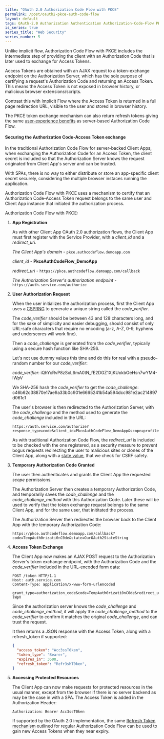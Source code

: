 ```yaml
---
title: "OAuth 2.0 Authorization Code Flow with PKCE"
permalink: /post/oauth2-pkce-auth-code-flow
layout: default
tags: OAuth-2.0 Authorization Authentication Authorization-Code-Flow PKCE Implicit-Flow Access-Token Third-Party-Access 
is_series: true
series_title: "Web Security"
series_number: 5
---
```


Unlike implicit flow, Authorization Code Flow with PKCE includes the intermediate step of providing the client with an Authorization Code that is later used to exchange for Access Tokens. 

Access Tokens are obtained with an AJAX request to a token-exchange endpoint on the Authorization Server, which has the sole purpose of certifying a request's Authorization Code and returning an Access Token. This means the Access Token is not exposed in browser history, or malicious browser extensions/scripts. 

Contrast this with Implicit Flow where the Access Token is returned in a full page redirection URL, visible to the user and stored in browser history.

The PKCE token exchange mechanism can also return refresh tokens giving the same [user-experience benefits](2023-04-02-oauth2-auth-code-flow.md#maintaining-client-app-authorization) as server-based Authorization Code Flow.

#### Securing the Authorization Code-Access Token exchange 

In the traditional Authorization Code Flow for server-backed Client Apps, when exchanging the Authorization Code for an Access Token, the client secret is included so that the Authorization Server knows the request originated from Client App's server and can be trusted.

With SPAs, there is no way to either distribute or store an app-specific client secret securely, considering the multiple browser instaces running the application.

Authorization Code Flow with PKCE uses a mechanism to certify that an Authorization Code-Access Token request belongs to the same user and Client App instance that initiated the authorization process.

Authorization Code Flow with PKCE:

1) **App Registration**

    As with other Client App OAuth 2.0 authorization flows, the Client App must first register with the Service Provider, with a *client_id* and a *redirect_uri*.

    *The Client App's domain* - `pkce.authcodeflow.demoapp.com`

    *client_id* - **PkceAuthCodeFlow_DemoApp**
    
    *redirect_uri* - `https://pkce.authcodeflow.demoapp.com/callback`
    
    *The Authorization Server's authorization endpoint* - `https://auth.service.com/authorize`

2) **User Authorization Request**

    When the user initializes the authorization process, first the Client App uses a [CSPRNG](https://en.wikipedia.org/wiki/Cryptographically_secure_pseudorandom_number_generator) to generate a unique string called the *code_verifier*. 

    The *code_verifier* should be between 43 and 128 characters long, and for the sake of simplicity and easier debugging, should consist of only URL-safe characters that require no encoding (a-z, A-Z, 0-9, hyphens and underscores will work fine).

    Then a *code_challenge* is generated from the *code_verifier*, typically using a secure hash function like SHA-256.

    Let's not use dummy values this time and do this for real with a pseudo-random number for our *code_verifier*:
    
    *code_verifier*: iQhYcRvP8zSxL6mA0tN_fE2DGZ1XjKUokbOeHsn7wYM4-lWpV
    
    We SHA-256 hash the *code_verifier* to get the *code_challenge*: c46b62c38870e17ae9a33b0c901e6665241b54a594dcc981e2ac214897d061c1

    The user's browser is then redirected to the Authorization Server, with the *code_challenge* and the method used to generate the *code_challenge* included in the URL:

    ```
    https://auth.service.com/authorize?response_type=code&client_id=PkceAuthCodeFlow_DemoApp&scope=profile&state=OurOAuth2StateString&code_challenge=c46b62c38870e17ae9a33b0c901e6665241b54a594dcc981e2ac214897d061c1&code_challenge_method=S256&redirect_uri=https%3A%2F%2Fpkce.authcodeflow.demoapp.com%2Fcallback
    ```

    As with traditional Authorization Code Flow, the *redirect_uri* is included to be checked with the one registered, as a security measure to prevent bogus requests redirecting the user to malicious sites or clones of the Client App, along with a [state value](2023-04-02-oauth2-auth-code-flow.md#state), that we check for CSRF safety.

3) **Temporary Authorization Code Granted** 

    The user then authenticates and grants the Client App the requested *scope* permissions.

    The Authorization Server then creates a temporary Authorization Code, and temporarily saves the *code_challenge* and the *code_challenge_method* with this Authorization Code. Later these will be used to verify that the token exchange request belongs to the same Client App, and for the same user, that inititated the process.

    The Authorization Server then redirectes the browser back to the Client App with the temporary Authorization Code:

    ```
    https://pkce.authcodeflow.demoapp.com/callback?code=TempAuth0rizati0nC0de&state=OurOAuth2StateString
    ```

4) **Access Token Exchange**

    The Client App now makes an AJAX POST request to the Authorization Server's token exchange endpoint, with the Authorization Code and the *code_verifier* included in the URL-encoded form data:

    ```
    POST /token HTTP/1.1
    Host: auth.service.com
    Content-Type: application/x-www-form-urlencoded

    grant_type=authorization_code&code=TempAuth0rizati0nC0de&redirect_uri=https%3A%2F%2Fpkce.authcodeflow.demoapp.com%2Fcallback&client_id=PkceAuthCodeFlow_DemoApp&code_verifier=iQhYcRvP8zSxL6mA0tN_fE2DGZ1XjKUokbOeHsn7wYM4-lWpV
    ```

    Since the authorization server knows the *code_challenge* and *code_challenge_method*, it will apply the *code_challenge_method* to the *code_verifier* to confirm it matches the original *code_challenge*, and can trust the request.
     
    It then returns a JSON response with the Access Token, along with a refresh_token if supported:

    ```json
    {
      "access_token": "Acc3ssT0ken",
      "token_type": "Bearer",
      "expires_in": 3600,
      "refresh_token": "Refr3shT0ken",
    }
    ```

5) **Accessing Protected Resources**

    The Client App can now make requests for protected resources in the usual manner, except from the browser if there is no server backend as may be the case in with a SPA. The Access Token is added in the Authorization Header:


    ```
    Authorization: Bearer Acc3ssT0ken
    ```

    If supported by the OAuth 2.0 implementation, the same [Refresh Token mechanism](#obtaining-fresh-access-tokens-with-a-refresh-token) outlined for regular Authorization Code Flow can be used to gain new Access Tokens when they near expiry. 
    

